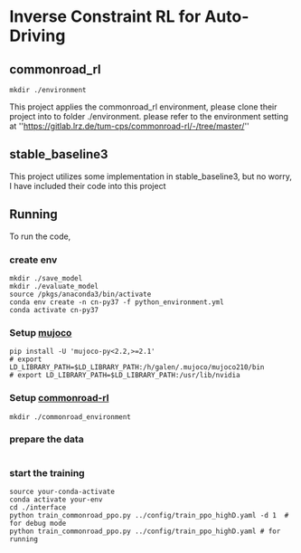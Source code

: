 # Inverse Constraint RL for Auto-Driving

## commonroad_rl
```
mkdir ./environment
```
This project applies the commonroad_rl environment, please clone their project into to folder ./environment. please refer to the environment setting at
''https://gitlab.lrz.de/tum-cps/commonroad-rl/-/tree/master/''

## stable_baseline3
This project utilizes some implementation in stable_baseline3, but no worry, I have included their code into this project


## Running
To run the code, 

### create env
```
mkdir ./save_model
mkdir ./evaluate_model
source /pkgs/anaconda3/bin/activate
conda env create -n cn-py37 -f python_environment.yml
conda activate cn-py37
```
###  Setup [mujoco](https://github.com/openai/mujoco-py)
```
pip install -U 'mujoco-py<2.2,>=2.1'
# export LD_LIBRARY_PATH=$LD_LIBRARY_PATH:/h/galen/.mujoco/mujoco210/bin
# export LD_LIBRARY_PATH=$LD_LIBRARY_PATH:/usr/lib/nvidia
```
###  Setup [commonroad-rl](https://gitlab.lrz.de/tum-cps/commonroad-rl)
```
mkdir ./commonroad_environment
```
###  prepare the data
```
```

### start the training
```
source your-conda-activate
conda activate your-env
cd ./interface
python train_commonroad_ppo.py ../config/train_ppo_highD.yaml -d 1  # for debug mode
python train_commonroad_ppo.py ../config/train_ppo_highD.yaml # for running
```
